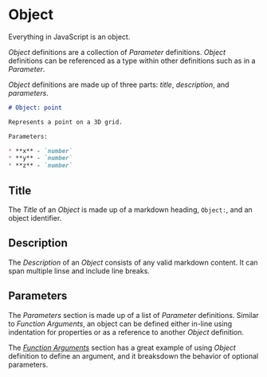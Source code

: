 # Object

Everything in JavaScript is an object.

_Object_ definitions are a collection of _Parameter_ definitions. _Object_ definitions can be referenced as a type within other definitions such as in a _Parameter_.

_Object_ definitions are made up of three parts: _title_, _description_, and _parameters_.

```md
# Object: point

Represents a point on a 3D grid.

Parameters:

* **x** - `number`
* **y** - `number`
* **z** - `number`
```

## Title

The _Title_ of an _Object_ is made up of a markdown heading, `Object:`, and an object identifier.

## Description

The _Description_ of an _Object_ consists of any valid markdown content. It can span multiple linse and include line breaks.

## Parameters

The _Parameters_ section is made up of a list of _Parameter_ definitions. Similar to _Function Arguments_, an object can be defined either in-line using indentation for properties or as a reference to another _Object_ definition.

The [_Function Arguments_](./Function.md#arguments) section has a great example of using _Object_ definition to define an argument, and it breaksdown the behavior of optional parameters.
